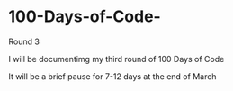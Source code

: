 # 100-Days-of-Code-
Round 3

I will be documentimg my third round of 100 Days of Code

It will be a brief pause for 7-12 days at the end of March

